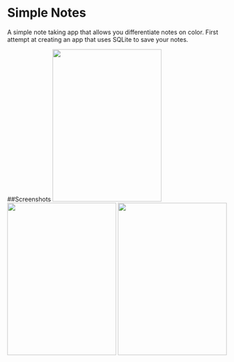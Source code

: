 # Simple Notes
A simple note taking app that allows you differentiate notes on color.
First attempt at creating an app that uses SQLite to save your notes.

##Screenshots
<img src="http://i.imgur.com/n0AbuC5.png" width="250" height="350" />
<img src="http://imgur.com/zygF3vW.png" width="250" height="350" />
<img src="http://imgur.com/SATw0Sz.png" width="250" height="350" />
